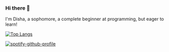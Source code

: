 ### Hi there 👋
I'm Disha, a sophomore, a complete beginner at programming, but eager to learn!
<!--
**dishap22/dishap22** is a ✨ _special_ ✨ repository because its `README.md` (this file) appears on your GitHub profile.

Here are some ideas to get you started:

- 🔭 I’m currently working on ...
- 🌱 I’m currently learning ...
- 👯 I’m looking to collaborate on ...
- 🤔 I’m looking for help with ...
- 💬 Ask me about ...
- 📫 How to reach me: ...
- 😄 Pronouns: ...
- ⚡ Fun fact: ...
-->

[![Top Langs](https://github-readme-stats.vercel.app/api/top-langs/?username=dishap22)](https://github.com/dishap22/)


[![spotify-github-profile](https://spotify-github-profile.vercel.app/api/view?uid=vni3elr81wo0dyikjiy0jckvg&cover_image=true)](https://open.spotify.com/user/vni3elr81wo0dyikjiy0jckvg?si=8ZFMyXbLTPWdaIxVYUVnTA)
